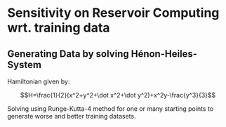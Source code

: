 <h1>Sensitivity on Reservoir Computing wrt. training data</h1>
<h2>Generating Data by solving Hénon-Heiles-System</h2>
Hamiltonian given by:

```math
H=\frac{1}{2}(x^2+y^2+\dot x^2+\dot y^2)+x^2y-\frac{y^3}{3}
```
Solving using Runge-Kutta-4 method for one or many starting points to generate worse and better training datasets.
